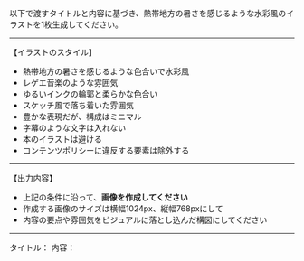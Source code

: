 以下で渡すタイトルと内容に基づき、熱帯地方の暑さを感じるような水彩風のイラストを1枚生成してください。

---

【イラストのスタイル】
- 熱帯地方の暑さを感じるような色合いで水彩風
- レゲエ音楽のような雰囲気
- ゆるいインクの輪郭と柔らかな色合い
- スケッチ風で落ち着いた雰囲気
- 豊かな表現だが、構成はミニマル
- 字幕のような文字は入れない
- 本のイラストは避ける
- コンテンツポリシーに違反する要素は除外する

---

【出力内容】
- 上記の条件に沿って、**画像を作成してください**
- 作成する画像のサイズは横幅1024px、縦幅768pxにして
- 内容の要点や雰囲気をビジュアルに落とし込んだ構図にしてください

---

タイトル：
内容：
